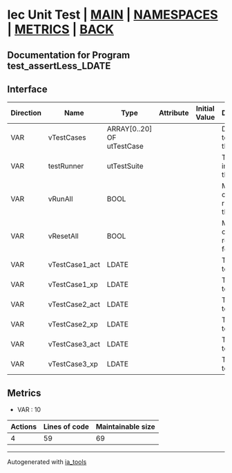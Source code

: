 # Iec Unit Test | [MAIN] | [NAMESPACES] | [METRICS] | [BACK]  

## Documentation for Program test_assertLess_LDATE  

## Interface  

| Direction | Name | Type | Attribute | Initial Value | Documentation |
| --------- | ---- | ---- | --------- | ------------- | ------------- |
| VAR | vTestCases | ARRAY[0..20] OF utTestCase |  |  | Definition of all test cases for this POU |  
| VAR | testRunner | utTestSuite |  |  | Test Suite fb instance to run the tests |  
| VAR | vRunAll | BOOL |  |  | Manual command to run all tests for this POU |  
| VAR | vResetAll | BOOL |  |  | Manual command to reset all tests for this POU |  
| VAR | vTestCase1_act | LDATE |  |  | Test data 1 of test case 1 |  
| VAR | vTestCase1_xp | LDATE |  |  | Test data 2 of test case 1 |  
| VAR | vTestCase2_act | LDATE |  |  | Test data 1 of test case 2 |  
| VAR | vTestCase2_xp | LDATE |  |  | Test data 2 of test case 2 |  
| VAR | vTestCase3_act | LDATE |  |  | Test data 1 of test case 3 |  
| VAR | vTestCase3_xp | LDATE |  |  | Test data 2 of test case 3 |  


## Metrics  

- VAR : 10

| Actions | Lines of code | Maintainable size |
| ------- | ------------- | ----------------- |
| 4 | 59 | 69 |

---
Autogenerated with [ia_tools](https://github.com/tkucic/ia_tools)  

[MAIN]: ../../../../index.md
[NAMESPACES]: ../../nsList.md
[METRICS]: ../../../metrics.md
[BACK]: ../nsMain.md

